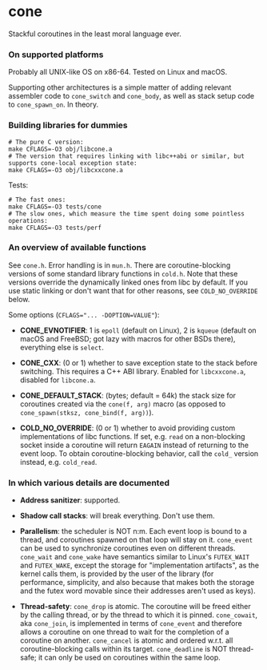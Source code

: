 # cone

Stackful coroutines in the least moral language ever.

### On supported platforms

Probably all UNIX-like OS on x86-64. Tested on Linux and macOS.

Supporting other architectures is a simple matter of adding relevant assembler code
to `cone_switch` and `cone_body`, as well as stack setup code to `cone_spawn_on`.
In theory.

### Building libraries for dummies

```
# The pure C version:
make CFLAGS=-O3 obj/libcone.a
# The version that requires linking with libc++abi or similar, but supports cone-local exception state:
make CFLAGS=-O3 obj/libcxxcone.a
```

Tests:

```
# The fast ones:
make CFLAGS=-O3 tests/cone
# The slow ones, which measure the time spent doing some pointless operations:
make CFLAGS=-O3 tests/perf
```

### An overview of available functions

See `cone.h`. Error handling is in `mun.h`. There are coroutine-blocking versions of
some standard library functions in `cold.h`. Note that these versions override the
dynamically linked ones from libc by default. If you use static linking or don't want
that for other reasons, see `COLD_NO_OVERRIDE` below.

Some options (`CFLAGS="... -DOPTION=VALUE"`):

  * **CONE_EVNOTIFIER**: 1 is `epoll` (default on Linux), 2 is `kqueue` (default on macOS
    and FreeBSD; got lazy with macros for other BSDs there), everything else is `select`.

  * **CONE_CXX**: (0 or 1) whether to save exception state to the stack before switching.
    This requires a C++ ABI library. Enabled for `libcxxcone.a`, disabled for `libcone.a`.

  * **CONE_DEFAULT_STACK**: (bytes; default = 64k) the stack size for coroutines created via the
    `cone(f, arg)` macro (as opposed to `cone_spawn(stksz, cone_bind(f, arg))`).

  * **COLD_NO_OVERRIDE**: (0 or 1) whether to avoid providing custom implementations of
    libc functions. If set, e.g. `read` on a non-blocking socket inside a coroutine
    will return `EAGAIN` instead of returning to the event loop. To obtain coroutine-blocking
    behavior, call the `cold_` version instead, e.g. `cold_read`.

### In which various details are documented

  * **Address sanitizer**: supported.

  * **Shadow call stacks**: will break everything. Don't use them.

  * **Parallelism**: the scheduler is NOT n:m. Each event loop is bound to a thread,
    and coroutines spawned on that loop will stay on it. `cone_event` can be used to
    synchronize coroutines even on different threads. `cone_wait` and `cone_wake` have
    semantics similar to Linux's `FUTEX_WAIT` and `FUTEX_WAKE`, except the storage for
    "implementation artifacts", as the kernel calls them, is provided by the user of
    the library (for performance, simplicity, and also because that makes both the
    storage and the futex word movable since their addresses aren't used as keys).

  * **Thread-safety**: `cone_drop` is atomic. The coroutine will be freed
    either by the calling thread, or by the thread to which it is pinned. `cone_cowait`,
    aka `cone_join`, is implemented in terms of `cone_event` and therefore allows
    a coroutine on one thread to wait for the completion of a coroutine on another.
    `cone_cancel` is atomic and ordered w.r.t. all coroutine-blocking calls within
    its target. `cone_deadline` is NOT thread-safe; it can only be used on coroutines
    within the same loop.
